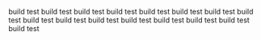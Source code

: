 build test
build test
build test
build test
build test
build test
build test
build test
build test
build test
build test
build test
build test
build test
build test
build test

